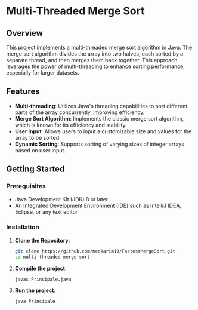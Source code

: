# Multi-Threaded Merge Sort

## Overview

This project implements a multi-threaded merge sort algorithm in Java. The merge sort algorithm divides the array into two halves, each sorted by a separate thread, and then merges them back together. This approach leverages the power of multi-threading to enhance sorting performance, especially for larger datasets.

## Features

- **Multi-threading**: Utilizes Java's threading capabilities to sort different parts of the array concurrently, improving efficiency.
- **Merge Sort Algorithm**: Implements the classic merge sort algorithm, which is known for its efficiency and stability.
- **User Input**: Allows users to input a customizable size and values for the array to be sorted.
- **Dynamic Sorting**: Supports sorting of varying sizes of integer arrays based on user input.

## Getting Started

### Prerequisites

- Java Development Kit (JDK) 8 or later
- An Integrated Development Environment (IDE) such as IntelliJ IDEA, Eclipse, or any text editor

### Installation

1. **Clone the Repository**:
   ```bash
   git clone https://github.com/medkarim19/FastestMergeSort.git
   cd multi-threaded-merge-sort

2. **Compile the project**:
   ```bash
   javac Principale.java

3. **Run the project**:
    ```bash
   java Principale
